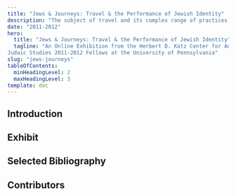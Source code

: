 ```yaml
---
title: "Jews & Journeys: Travel & the Performance of Jewish Identity"
description: "The subject of travel and its complex range of practices and representations have provoked intense scholarly interest in recent years."
date: "2011-2012"
hero:
  title: "Jews & Journeys: Travel & the Performance of Jewish Identity"
  tagline: "An Online Exhibition from the Herbert D. Katz Center for Advanced
Judaic Studies 2011-2012 Fellows at the University of Pennsylvania"
slug: "jews-journeys"
tableOfContents:
  minHeadingLevel: 2
  maxHeadingLevel: 3
template: doc
---
```

## Introduction

## Exhibit

## Selected Bibliography

## Contributors